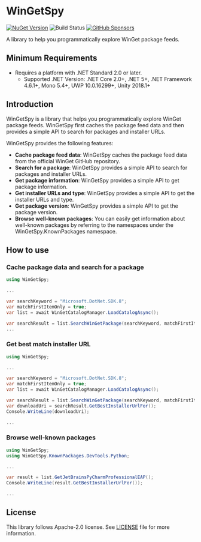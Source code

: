 # WinGetSpy

[![NuGet Version](https://img.shields.io/nuget/v/WinGetSpy)](https://www.nuget.org/packages/WinGetSpy/) ![Build Status](https://github.com/rkttu/WinGetSpy/actions/workflows/dotnet.yml/badge.svg)
 [![GitHub Sponsors](https://img.shields.io/github/sponsors/rkttu)](https://github.com/sponsors/rkttu/)

A library to help you programmatically explore WinGet package feeds.

## Minimum Requirements

- Requires a platform with .NET Standard 2.0 or later.
  - Supported .NET Version: .NET Core 2.0+, .NET 5+, .NET Framework 4.6.1+, Mono 5.4+, UWP 10.0.16299+, Unity 2018.1+

## Introduction

WinGetSpy is a library that helps you programmatically explore WinGet package feeds. WinGetSpy first caches the package feed data and then provides a simple API to search for packages and installer URLs.

WinGetSpy provides the following features:

- **Cache package feed data**: WinGetSpy caches the package feed data from the official WinGet GitHub repository.
- **Search for a package**: WinGetSpy provides a simple API to search for packages and installer URLs.
- **Get package information**: WinGetSpy provides a simple API to get package information.
- **Get installer URLs and type**: WinGetSpy provides a simple API to get the installer URLs and type.
- **Get package version**: WinGetSpy provides a simple API to get the package version.
- **Browse well-known packages**: You can easily get information about well-known packages by referring to the namespaces under the WinGetSpy.KnownPackages namespace.

## How to use

### Cache package data and search for a package

```csharp
using WinGetSpy;

...

var searchKeyword = "Microsoft.DotNet.SDK.8";
var matchFirstItemOnly = true;
var list = await WinGetCatalogManager.LoadCatalogAsync();

var searchResult = list.SearchWinGetPackage(searchKeyword, matchFirstItemOnly);
...
```

### Get best match installer URL

```csharp
using WinGetSpy;

...

var searchKeyword = "Microsoft.DotNet.SDK.8";
var matchFirstItemOnly = true;
var list = await WinGetCatalogManager.LoadCatalogAsync();

var searchResult = list.SearchWinGetPackage(searchKeyword, matchFirstItemOnly).First();
var downloadUri = searchResult.GetBestInstallerUrlFor();
Console.WriteLine(downloadUri);

...
```

### Browse well-known packages

```csharp
using WinGetSpy;
using WinGetSpy.KnownPackages.DevTools.Python;

...

var result = list.GetJetBrainsPyCharmProfessionalEAP();
Console.WriteLine(result.GetBestInstallerUrlFor());

...
```

## License

This library follows Apache-2.0 license. See [LICENSE](./LICENSE) file for more information.
